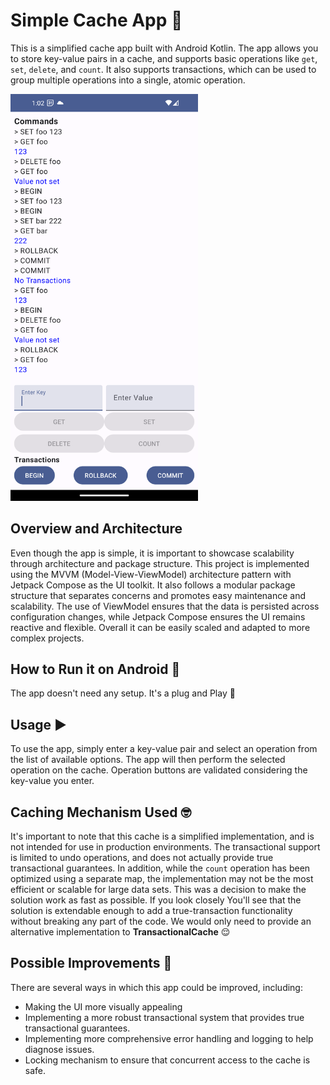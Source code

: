 # Simple Cache App :rocket:

This is a simplified cache app built with Android Kotlin. The app allows you to store key-value pairs in a cache, and supports basic operations like `get`, `set`, `delete`, and `count`. It also supports transactions, which can be used to group multiple operations into a single, atomic operation.

<img src="preview/binance_cache.png" alt="preview" width="300">

## Overview and Architecture
Even though the app is simple, it is important to showcase scalability through architecture and package structure. This project is implemented using the MVVM (Model-View-ViewModel) architecture pattern with Jetpack Compose as the UI toolkit. It also follows a modular package structure that separates concerns and promotes easy maintenance and scalability. The use of ViewModel ensures that the data is persisted across configuration changes, while Jetpack Compose ensures the UI remains reactive and flexible. Overall it can be easily scaled and adapted to more complex projects.


## How to Run it on Android :wrench:
The app doesn't need any setup. It's a plug and Play :raised_hands:

## Usage :arrow_forward:
To use the app, simply enter a key-value pair and select an operation from the list of available options. The app will then perform the selected operation on the cache. Operation buttons are validated considering the key-value you enter.



## Caching Mechanism Used :nerd_face:

It's important to note that this cache is a simplified implementation, and is not intended for use in production environments. The transactional support is limited to undo operations, and does not actually provide true transactional guarantees. In addition, while the `count` operation has been optimized using a separate map, the implementation may not be the most efficient or scalable for large data sets.
This was a decision to make the solution work as fast as possible. If you look closely You'll see that the solution is extendable enough to add a true-transaction functionality without breaking any part of the code. We would only need to provide an alternative implementation to **TransactionalCache** :relieved:

## Possible Improvements :eyes: 

There are several ways in which this app could be improved, including:
-   Making the UI more visually appealing
-   Implementing a more robust transactional system that provides true transactional guarantees. 
-   Implementing more comprehensive error handling and logging to help diagnose issues. 
-   Locking mechanism to ensure that concurrent access to the cache is safe.
